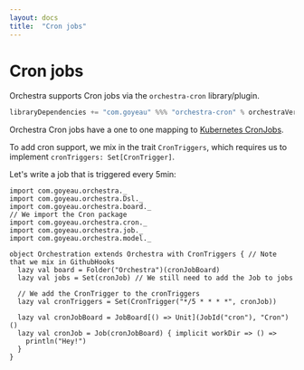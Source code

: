 ```yaml
---
layout: docs
title:  "Cron jobs"
---
```


# Cron jobs

Orchestra supports Cron jobs via the `orchestra-cron` library/plugin.
```scala
libraryDependencies += "com.goyeau" %%% "orchestra-cron" % orchestraVersion
```

Orchestra Cron jobs have a one to one mapping to [Kubernetes CronJobs](https://kubernetes.io/docs/concepts/workloads/controllers/cron-jobs/).

To add cron support, we mix in the trait `CronTriggers`, which requires us to implement
`cronTriggers: Set[CronTrigger]`.

Let's write a job that is triggered every 5min:
```tut:silent
import com.goyeau.orchestra._
import com.goyeau.orchestra.Dsl._
import com.goyeau.orchestra.board._
// We import the Cron package
import com.goyeau.orchestra.cron._
import com.goyeau.orchestra.job._
import com.goyeau.orchestra.model._

object Orchestration extends Orchestra with CronTriggers { // Note that we mix in GithubHooks
  lazy val board = Folder("Orchestra")(cronJobBoard)
  lazy val jobs = Set(cronJob) // We still need to add the Job to jobs

  // We add the CronTrigger to the cronTriggers
  lazy val cronTriggers = Set(CronTrigger("*/5 * * * *", cronJob))

  lazy val cronJobBoard = JobBoard[() => Unit](JobId("cron"), "Cron")()
  lazy val cronJob = Job(cronJobBoard) { implicit workDir => () =>
    println("Hey!")
  }
}
```
